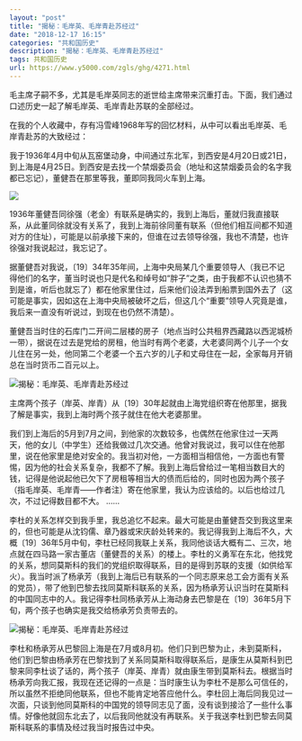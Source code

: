 ```yaml
---
layout: "post"
title: "揭秘：毛岸英、毛岸青赴苏经过"
date: "2018-12-17 16:15"
categories: "共和国历史"
description: "揭秘：毛岸英、毛岸青赴苏经过"
tags: 共和国历史
url: https://www.y5000.com/zgls/ghg/4271.html
---
```






毛主席子嗣不多，尤其是毛岸英同志的逝世给主席带来沉重打击。下面，我们通过口述历史一起了解毛岸英、毛岸青赴苏联的全部经过。

在我的个人收藏中，存有冯雪峰1968年写的回忆材料，从中可以看出毛岸英、毛岸青赴苏的大致经过：

我于1936年4月中旬从瓦窑堡动身，中间通过东北军，到西安是4月20日或21日，到上海是4月25日。到西安是去找一个禁烟委员会（地址和这禁烟委员会的名字我都已忘记），董健吾在那里等我，董即同我同火车到上海。

![](https://img.y5000.com/uploads/allimg/161101/10312G458-0.jpg)

1936年董健吾同徐强（老金）有联系是确实的，我到上海后，董就归我直接联系，从此董同徐就没有关系了，我到上海前徐同董有联系（但他们相互间都不知道对方的住址），可能是以前承接下来的，但谁在过去领导徐强，我也不清楚，也许徐强对我说起过，我忘记了。

据董健吾对我说，〔19〕34年35年间，上海中央局某几个重要领导人（我已不记得他们的名字，董当时说也只是代名和绰号如“胖子”之类，由于我都不认识也猜不到是谁，听后也就忘了）都在他家里住过，后来他们设法弄到船票到国外去了（这可能是事实，因如这在上海中央局被破坏之后，但这几个“重要”领导人究竟是谁，我后来一直没有听说过，到现在也仍然不清楚）。

董健吾当时住的石库门二开间二层楼的房子（地点当时公共租界西藏路以西泥城桥一带），据说在过去是党给的房租，他当时有两个老婆，大老婆同两个儿子一个女儿住在另一处，他同第二个老婆一个五六岁的儿子和丈母住在一起，全家每月开销总在当时货币二百元以上。

![揭秘：毛岸英、毛岸青赴苏经过](/uploads/allimg/161101/6-16110110254YG.JPG)

主席两个孩子（岸英、岸青）从〔19〕30年起就由上海党组织寄在他那里，据我了解是事实，我到上海时两个孩子就住在他大老婆那里。

我们到上海后的5月到7月之间，到他家的次数较多，也偶然在他家住过一天两天，他的女儿（中学生）还给我做过几次交通。他曾对我说过，我可以住在他那里，说在他家里是绝对安全的。我当初对他，一方面相当相信他，一方面也有警惕，因为他的社会关系复杂，我都不了解。我到上海后曾给过一笔相当数目大的钱，记得是他说起他已欠下了房租等相当大的债而后给的，同时也因为两个孩子（指毛岸英、毛岸青——作者注）寄在他家里，我认为应该给的。以后也给过几次，不过记得数目都不大。
……

李杜的关系怎样交到我手里，我总追忆不起来。最大可能是由董健吾交到我这里来的，但也可能是从沈钧儒、章乃器或宋庆龄处转来的。我记得我到上海后不久，大概〔19〕36年5月中旬，李杜已经同我联上关系，我同他谈话大概有二、三次，地点就在四马路一家古董店（董健吾的关系）的楼上。李杜的义勇军在东北，他找党的关系，想同莫斯科的我们的党组织取得联系，目的是得到苏联的支援（如供给军火）。我当时派了杨承芳（我到上海后已有联系的一个同志原来总工会方面有关系的党员），带了他到巴黎去找同莫斯科联系的关系，因为杨承芳认识当时在莫斯科的中国同志中的人。我记得李杜同杨承芳从上海动身去巴黎是在〔19〕36年5月下旬，两个孩子也确实是我交给杨承芳负责带去的。

![揭秘：毛岸英、毛岸青赴苏经过](/uploads/allimg/161101/6-161101102633Q5.JPG)

李杜和杨承芳从巴黎回上海是在7月或8月初。他们只到巴黎为止，未到莫斯科，他们到巴黎由杨承芳在巴黎找到了关系同莫斯科取得联系后，是康生从莫斯科到巴黎来同李杜谈了话的，两个孩子（岸英、岸青）就由康生带到莫斯科去。根据当时杨承芳向我汇报，我现在还记得的一点是：当时康生认为李杜不是那么可信任的，所以虽然不拒绝同他联系，但也不能肯定地答应他什么。李杜回上海后同我见过一次面，只谈到他同莫斯科的中国党的领导同志见了面，没有谈到接洽了一些什么事情。好像他就回东北去了，以后我同他就没有再联系。关于我送李杜到巴黎去同莫斯科联系的事情及经过我当时报告过中央。
